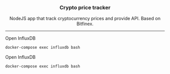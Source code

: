 <p align="center">
  <h3 align="center">Crypto price tracker</h3>

  <p align="center">
    NodeJS app that track cryptocurrency prices and provide API. Based on Bitfinex.
  </p>
</p>

<hr />



Open InfluxDB 
```bash
docker-compose exec influxdb bash
```

Open InfluxDB 
```bash
docker-compose exec influxdb bash
```
